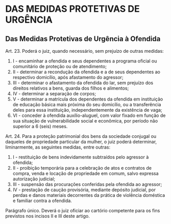 # DAS MEDIDAS PROTETIVAS DE URGÊNCIA

## Das Medidas Protetivas de Urgência à Ofendida

Art. 23.  Poderá o juiz, quando necessário, sem prejuízo de outras medidas: 
1. I - encaminhar a ofendida e seus dependentes a programa oficial ou comunitário de proteção ou de atendimento; 
2. II - determinar a recondução da ofendida e a de seus dependentes ao respectivo domicílio, após afastamento do agressor; 
3. III - determinar o afastamento da ofendida do lar, sem prejuízo dos direitos relativos a bens, guarda dos filhos e alimentos; 
4. IV - determinar a separação de corpos; 
5. V - determinar a matrícula dos dependentes da ofendida em instituição de educação básica mais próxima do seu domicílio, ou a transferência deles para essa instituição, independentemente da existência de vaga;
6. VI - conceder à ofendida auxílio-aluguel, com valor fixado em função de sua situação de vulnerabilidade social e econômica, por período não superior a 6 (seis) meses. 

Art. 24.  Para a proteção patrimonial dos bens da sociedade conjugal ou daqueles de propriedade particular da mulher, o juiz poderá determinar, liminarmente, as seguintes medidas, entre outras: 
1. I - restituição de bens indevidamente subtraídos pelo agressor à ofendida; 
2. II - proibição temporária para a celebração de atos e contratos de compra, venda e locação de propriedade em comum, salvo expressa autorização judicial; 
3. III - suspensão das procurações conferidas pela ofendida ao agressor; 
4. IV - prestação de caução provisória, mediante depósito judicial, por perdas e danos materiais decorrentes da prática de violência doméstica e familiar contra a ofendida. 

Parágrafo único. Deverá o juiz oficiar ao cartório competente para os fins previstos nos incisos II e III deste artigo. 